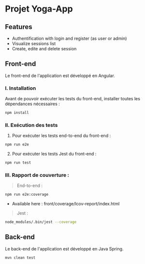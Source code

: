 # Projet Yoga-App
## Features

- Authentification with login and register (as user or admin)
- Visualize sessions list
- Create, edite and delete session

## Front-end

Le front-end de l'application est développé en Angular.

### I. Installation
Avant de pouvoir exécuter les tests du front-end, installer toutes les dépendances nécessaires :

```sh
npm install
```

### II. Exécution des tests
1. Pour exécuter les tests end-to-end du front-end :

```sh
npm run e2e
```

2. Pour exécuter les tests Jest du front-end :

```sh
npm run test
```

### III. Rapport de couverture :

> End-to-end :
```sh
npm run e2e:coverage
```
- Available here : front/coverage/lcov-report/index.html

> Jest :
```sh
node_modules/.bin/jest --coverage
```

## Back-end

Le back-end de l'application est développé en Java Spring.

```sh
mvn clean test
```


